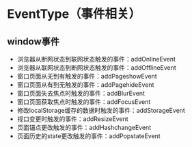 # EventType（事件相关）
## window事件
- 浏览器从断网状态到联网状态触发的事件：addOnlineEvent
- 浏览器从联网状态到断网状态触发的事件：addOfflineEvent
- 窗口页面从无到有触发的事件：addPageshowEvent
- 窗口页面从有到无触发的事件：addPagehideEvent
- 窗口页面失去焦点时触发的事件：addBlurEvent
- 窗口页面获取焦点时触发的事件：addFocusEvent
- 修改localStorage缓存的数据时触发的事件：addStorageEvent
- 视口变更时触发的事件：addResizeEvent
- 页面锚点更改触发的事件：addHashchangeEvent
- 页面历史的state更改触发的事件：addPopstateEvent
